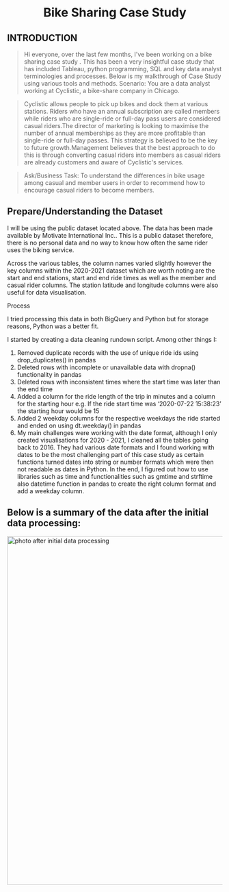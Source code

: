 <h1 align="center">Bike Sharing Case Study</h1> 

## INTRODUCTION

>Hi everyone, over the last few months, I've been working on a bike sharing case study . This has been a very insightful case study that has included Tableau, python programming, SQL and key data analyst terminologies and processes. Below is my walkthrough of Case Study using various tools and methods.
>Scenario: You are a data analyst working at Cyclistic, a bike-share company in Chicago. 

>Cyclistic allows people to pick up bikes and dock them at various stations. Riders who have an annual subscription are called members while riders who are single-ride or full-day pass users are considered casual riders.The director of marketing is looking to maximise the number of annual memberships as they are more profitable than single-ride or full-day passes. This strategy is believed to be the key to future growth.Management believes that the best approach to do this is through converting casual riders into members as casual riders are already customers and aware of Cyclistic's services. 

>Ask/Business Task: To understand the differences in bike usage among casual and member users in order to recommend how to encourage casual riders to become members.

## Prepare/Understanding the Dataset

I will be using the public dataset located above. The data has been made available by Motivate International Inc.. This is a public dataset therefore, there is no personal data and no way to know how often the same rider uses the biking service.

Across the various tables, the column names varied slightly however the key columns within the 2020-2021 dataset which are worth noting are the start and end stations, start and end ride times as well as the member and casual rider columns. The station latitude and longitude columns were also useful for data visualisation.

Process

I tried processing this data in both BigQuery and Python but for storage reasons, Python was a better fit.

I started by creating a data cleaning rundown script. Among other things I:

1. Removed duplicate records with the use of unique ride ids using drop_duplicates() in pandas
2. Deleted rows with incomplete or unavailable data with dropna() functionality in pandas
3. Deleted rows with inconsistent times where the start time was later than the end time
4. Added a column for the ride length of the trip in minutes and a column for the starting hour e.g. If the ride start time was ‘2020-07-22 15:38:23’ the starting hour would be 15
5. Added 2 weekday columns for the respective weekdays the ride started and ended on using dt.weekday() in pandas
6. My main challenges were working with the date format, although I only created visualisations for 2020 - 2021, I cleaned all the tables going back to    2016. They had various date formats and I found working with dates to be the most challenging part of this case study as certain functions turned dates into string or number formats which were then not readable as dates in Python. In the end, I figured out how to use libraries such as time and functionalities such as gmtime and strftime also datetime function in pandas to create the right column format and add a weekday column.
## Below is a summary of the data after the initial data processing:
<img width="814" alt="photo after initial data processing" src="https://user-images.githubusercontent.com/124433494/216765462-8ee7e790-cbdd-46ac-8a43-6b040e7abf34.png">

